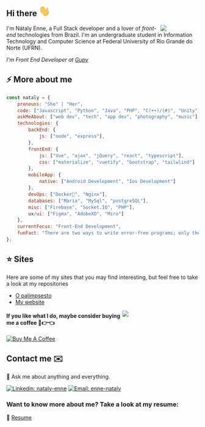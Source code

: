 
## Hi there <img src="https://raw.githubusercontent.com/ABSphreak/ABSphreak/master/gifs/Hi.gif" width="30px">

<img align='right' src='https://user-images.githubusercontent.com/5713670/87202985-820dcb80-c2b6-11ea-9f56-7ec461c497c3.gif' width='100"'>

I'm Nátaly Enne, a Full Stack developer and a lover of _front-end_ technologies from Brazil. I'm an undergraduate student in Information Technology and Computer Science at Federal University of Rio Grande do Norte (UFRN).

_I'm Front End Developer at [Gupy](https://github.com/gupy-io)_

## ⚡ More about me

```javascript
const nataly = {
    pronouns: "She" | "Her",
    code: ["Javascript", "Python", "Java", "PHP", "C(++)/(#)", "Unity"],
    askMeAbout: ["web dev", "tech", "app dev", "photography", "music"],
    technologies: {
        backEnd: {
            js: ["node", "express"],
        },
        frontEnd: {
            js: ["Vue", "ajax", "jQuery", "react", "typescript"],
            css: ["materialize", "vuetify", "bootstrap", "tailwlind"]
        },
        mobileApp: {
            native: ["Android Development", "Ios Development"]
        },
        devOps: ["Docker🐳", "Nginx"],
        databases: ["Maria", "MySql", "postgreSQL"],
        misc: ["Firebase", "Socket.IO", "PHP"],
        ux/ui: ["Figma", "AdobeXD", "Miro"]
    },
    currentFocus: "Front-End Development",
    funFact: "There are two ways to write error-free programs; only the third one works"
};
```

## ⭐️ Sites
Here are some of my sites that you may find interesting, but feel free to take a look at my repositories
- [O palimpsesto](https://opalimpsesto.com/)
- [My website](https://nataly-enne.github.io/)

<img align='right' src='https://user-images.githubusercontent.com/26802307/117741881-d553f180-b1d9-11eb-8863-fc60eb136761.png' width='200"'>

####  If you like what I do, maybe consider buying me a coffee 🥺👉👈



<a href="https://www.buymeacoffee.com/natalyenne" target="_blank"><img src="https://cdn.buymeacoffee.com/buttons/v2/default-red.png" alt="Buy Me A Coffee" width="150"></a>



## Contact me ✉️
💬 Ask me about anything and everything.

[![Linkedin: nataly-enne](https://img.shields.io/badge/natalyenne-0077B5?style=for-the-badge&logo=linkedin&logoColor=white)](https://www.linkedin.com/in/n%C3%A1taly-enne-b0b0b4141/?locale=en_US)
[![Email: enne-nataly](https://img.shields.io/badge/ennenataly-D14836?style=for-the-badge&logo=gmail&logoColor=white)](mailto:ennenataly@gmail.com)

### Want to know more about me? Take a look at my resume:
📄 <a href="https://drive.google.com/file/d/1DgV3HZ1_UZWU-R7kummbUYW49XPvHzAn/view?usp=sharing" target="_blank" >Resume</a>






